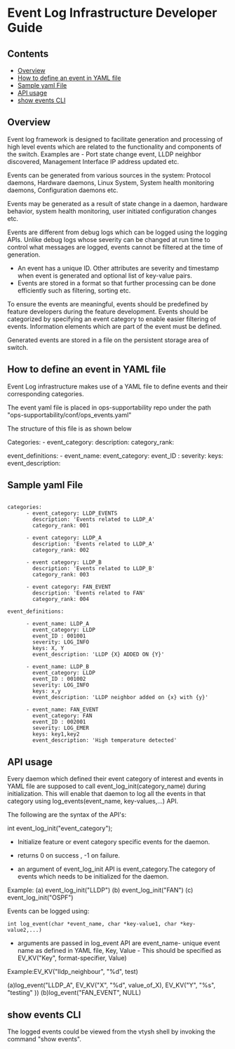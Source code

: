 # Event Log Infrastructure Developer Guide

## Contents

- [Overview](#overview)
- [How to define an event in YAML file](#how-to-define-an-event-in-yaml-file)
- [Sample yaml File](#sample-yaml-file)
- [API usage](#api-usage)
- [show events CLI](#show-events-cli)

## Overview
Event log framework is designed to facilitate generation and processing of high level events which are related to the functionality and components of the switch. Examples are - Port state change event, LLDP neighbor discovered, Management Interface IP address updated etc.

Events can be generated from various sources in the system: Protocol daemons, Hardware daemons, Linux System, System health monitoring daemons, Configuration daemons etc. 

Events may be generated  as a result of state change in a daemon, hardware behavior, system health monitoring, user initiated configuration changes etc.

Events are different from debug logs which can be logged using the logging APIs. 
Unlike debug logs whose severity can be changed at run time to control what messages are logged, events cannot be filtered at the time of generation.

- An event has a unique ID. Other attributes are severity and timestamp when event is generated and optional list of key-value pairs.
- Events are stored in a format so that further processing can be done efficiently such as filtering, sorting etc.

To ensure the events are meaningful, events should be predefined by feature developers during the feature development. Events should be categorized by specifying an event category to enable easier filtering of events. Information elements which are part of the event must be defined.

Generated events are stored in a file on the persistent storage area of switch.

## How to define an event in YAML file
Event Log infrastructure makes use of a YAML file to define events and their corresponding categories.

The event yaml file is placed in ops-supportability repo under the path "ops-supportability/conf/ops_events.yaml"

The structure of this file is as shown below


Categories:
     - event_category:
       description:
       category_rank:

event_definitions:
      - event_name:
        event_category:
        event_ID :
        severity:
        keys:
        event_description:

## Sample yaml File

```ditaa

categories:
      - event_category: LLDP_EVENTS
        description: 'Events related to LLDP_A'
	    category_rank: 001

      - event category: LLDP_A
        description: 'Events related to LLDP_A'
	    category_rank: 002

      - event category: LLDP_B
        description: 'Events related to LLDP_B'
	    category_rank: 003

      - event category: FAN_EVENT
        description: 'Events related to FAN'
	    category_rank: 004

event_definitions:

      - event_name: LLDP_A
        event_category: LLDP
        event_ID : 001001
        severity: LOG_INFO
        keys: X, Y
        event_description: 'LLDP {X} ADDED ON {Y}'

      - event_name: LLDP_B
        event_category: LLDP
        event_ID : 001002
        severity: LOG_INFO
        keys: x,y
        event_description: 'LLDP neighbor added on {x} with {y}'

      - event_name: FAN_EVENT
        event_category: FAN
        event_ID : 002001
        severity: LOG_EMER
        keys: key1,key2
        event_description: 'High temperature detected'
```

## API usage

Every daemon which defined their event category of interest and events in YAML file are supposed to call event_log_init(category_name) during initialization. This will enable that daemon to log all the events in that category using log_events(event_name, key-values,...) API.

The following are the syntax of the API's:

int event_log_init("event_category");

- Initialize feature or event category specific events for the daemon.

- returns 0 on success , -1 on failure.

- an argument of event_log_init API is event_category.The category of events which needs to be initialized for the daemon.

Example:
 (a) event_log_init("LLDP")
 (b) event_log_init("FAN")
 (c) event_log_init("OSPF")


Events can be logged using:
```
int log_event(char *event_name, char *key-value1, char *key-value2,...)
```
- arguments are passed in log_event API are event_name- unique event name as defined in YAML
file,
 Key, Value - This should be specified as EV_KV("Key", format-specifier, Value)

Example:EV_KV("lldp_neighbour", "%d", test)

(a)log_event("LLDP_A", EV_KV("X", "%d", value_of_X), EV_KV("Y", "%s", "testing" ))
(b)log_event("FAN_EVENT", NULL)


## show events CLI

The logged events could be viewed from the vtysh shell by invoking the command "show events".
